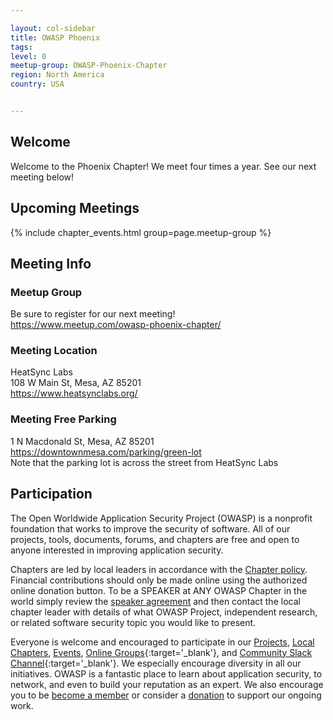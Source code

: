 ```yaml
---

layout: col-sidebar
title: OWASP Phoenix
tags: 
level: 0
meetup-group: OWASP-Phoenix-Chapter
region: North America
country: USA


---
```


## Welcome
Welcome to the Phoenix Chapter!  We meet four times a year.  See our next meeting below!

## Upcoming Meetings 

{% include chapter_events.html group=page.meetup-group %}

## Meeting Info

### Meetup Group
Be sure to register for our next meeting!<br>
<a href="https://www.meetup.com/owasp-phoenix-chapter/">https://www.meetup.com/owasp-phoenix-chapter/</a><br>

### Meeting Location
HeatSync Labs<br>
108 W Main St, Mesa, AZ 85201<br>
<a href="https://www.heatsynclabs.org/">https://www.heatsynclabs.org/</a><br>

### Meeting Free Parking
1 N Macdonald St, Mesa, AZ 85201<br>
<a href="https://downtownmesa.com/parking/green-lot">https://downtownmesa.com/parking/green-lot</a><br>
Note that the parking lot is across the street from HeatSync Labs<br>

## Participation
The Open Worldwide Application Security Project (OWASP) is a nonprofit foundation that works to improve the security of software. All of our projects, tools, documents, forums, and chapters are free and open to anyone interested in improving application security. 

Chapters are led by local leaders in accordance with the [Chapter policy](https://owasp.org/www-policy/). Financial contributions should only be made online using the authorized online donation button. To be a SPEAKER at ANY OWASP Chapter in the world simply review the [speaker agreement](https://owasp.org/www-policy/) and then contact the local chapter leader with details of what OWASP Project, independent research, or related software security topic you would like to present.

Everyone is welcome and encouraged to participate in our [Projects](/projects), [Local Chapters](/chapters), [Events](/events), [Online Groups](https://groups.google.com/a/owasp.com/){:target='_blank'}, and [Community Slack Channel](https://owasp.slack.com/){:target='_blank'}. We especially encourage diversity in all our initiatives. OWASP is a fantastic place to learn about application security, to network, and even to build your reputation as an expert. We also encourage you to be [become a member](/membership) or consider a [donation](/donate) to support our ongoing work.

